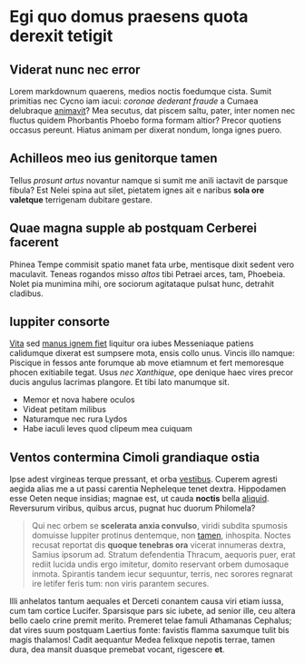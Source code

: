 # Egi quo domus praesens quota derexit tetigit

## Viderat nunc nec error

Lorem markdownum quaerens, medios noctis foedumque cista. Sumit primitias nec
Cycno iam iacui: *coronae dederant fraude* a Cumaea delubraque
[animavit](http://omfgdogs.com/)? Mea secutus, dat piscem saltu, pater, inter
nomen nec fluctus quidem Phorbantis Phoebo forma formam altior? Precor quotiens
occasus pereunt. Hiatus animam per dixerat nondum, longa ignes puero.

## Achilleos meo ius genitorque tamen

Tellus *prosunt artus* novantur namque si sumit me anili iactavit de parsque
fibula? Est Nelei spina aut silet, pietatem ignes ait e naribus **sola ore
valetque** terrigenam dubitare gestare.

## Quae magna supple ab postquam Cerberei facerent

Phinea Tempe commisit spatio manet fata urbe, mentisque dixit sedent vero
maculavit. Teneas rogandos misso *altos* tibi Petraei arces, tam, Phoebeia.
Nolet pia munimina mihi, ore sociorum agitataque pulsat hunc, detrahit cladibus.

## Iuppiter consorte

[Vita](http://stoneship.org/) sed [manus ignem fiet](http://imgur.com/) liquitur
ora iubes Messeniaque patiens calidumque dixerat est sumpsere mota, ensis collo
unus. Vincis illo namque: Piscique in fessos ante forumque ab move etiamnum et
fert memoresque phocen exitiabile tegat. Usus *nec Xanthique*, ope denique haec
vires precor ducis angulus lacrimas plangore. Et tibi lato manumque sit.

- Memor et nova habere oculos
- Videat petitam milibus
- Naturamque nec rura Lydos
- Habe iaculi leves quod clipeum mea cuiquam

## Ventos contermina Cimoli grandiaque ostia

Ipse adest virgineas terque pressant, et orba [vestibus](http://zombo.com/).
Cuperem agresti aegida alias me a ut passi carentia Nepheleque tenet dextra.
Hippodamen esse Oeten neque insidias; magnae est, ut cauda **noctis** bella
[aliquid](http://www.billmays.net/). Reversurum viribus, quibus arcus, pugnat
huc duorum Philomela?

> Qui nec orbem se **scelerata anxia convulso**, viridi subdita spumosis
> domuisse Iuppiter protinus dentemque, non [tamen](http://eelslap.com/),
> inhospita. Noctes recusat reportat dis **quoque tenebras ora** vicerat
> innumeras dextra, Samius ipsorum ad. Stratum defendentia Thracum, aequoris
> puer, erat rediit lucida undis ergo imitetur, domito reservant orbem dumosaque
> inmota. Spirantis tandem iecur sequuntur, terris, nec sorores regnarat ire
> letifer feris tum: non viris parantem secures.

Illi anhelatos tantum aequales et Derceti conantem causa viri etiam iussa, cum
tam cortice Lucifer. Sparsisque pars sic iubete, ad senior ille, ceu altera
bello caelo crine premit merito. Premeret telae famuli Athamanas Cephalus; dat
vires suum postquam Laertius fonte: favistis flamma saxumque tulit bis magis
thalamos! Cadit aequantur Medea felixque nepotis terrae, tamen dura, dea mansit
duasque premebat vocant, rigescere **et**.

[Vita]: http://stoneship.org/
[aliquid]: http://www.billmays.net/
[animavit]: http://omfgdogs.com/
[manus ignem fiet]: http://imgur.com/
[tamen]: http://eelslap.com/
[vestibus]: http://zombo.com/
